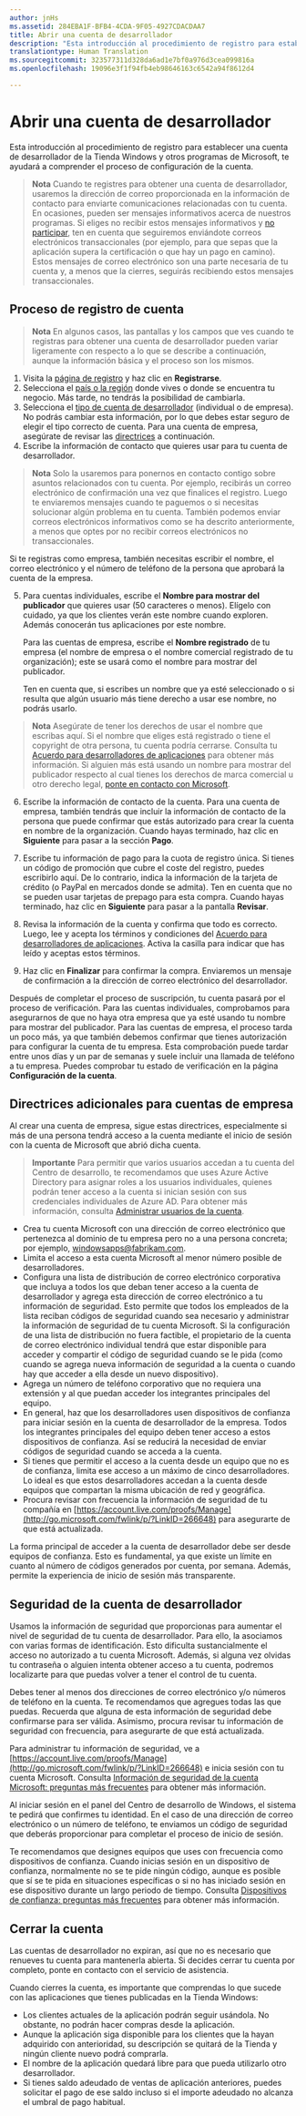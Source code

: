 ```yaml
---
author: jnHs
ms.assetid: 284EBA1F-BFB4-4CDA-9F05-4927CDACDAA7
title: Abrir una cuenta de desarrollador
description: "Esta introducción al procedimiento de registro para establecer una cuenta de desarrollador de la Tienda Windows y otros programas de Microsoft, te ayudará a comprender el proceso de configuración de la cuenta."
translationtype: Human Translation
ms.sourcegitcommit: 323577311d328da6ad1e7bf0a976d3cea099816a
ms.openlocfilehash: 19096e3f1f94fb4eb98646163c6542a94f8612d4

---
```

# <a name="opening-a-developer-account"></a>Abrir una cuenta de desarrollador

Esta introducción al procedimiento de registro para establecer una cuenta de desarrollador de la Tienda Windows y otros programas de Microsoft, te ayudará a comprender el proceso de configuración de la cuenta.

> **Nota**  Cuando te registres para obtener una cuenta de desarrollador, usaremos la dirección de correo proporcionada en la información de contacto para enviarte comunicaciones relacionadas con tu cuenta. En ocasiones, pueden ser mensajes informativos acerca de nuestros programas. Si eliges no recibir estos mensajes informativos y [no participar](http://go.microsoft.com/fwlink/p/?LinkId=533280), ten en cuenta que seguiremos enviándote correos electrónicos transaccionales (por ejemplo, para que sepas que la aplicación supera la certificación o que hay un pago en camino). Estos mensajes de correo electrónico son una parte necesaria de tu cuenta y, a menos que la cierres, seguirás recibiendo estos mensajes transaccionales.

## <a name="the-account-signup-process"></a>Proceso de registro de cuenta

> **Nota**  En algunos casos, las pantallas y los campos que ves cuando te registras para obtener una cuenta de desarrollador pueden variar ligeramente con respecto a lo que se describe a continuación, aunque la información básica y el proceso son los mismos.

1.  Visita la [página de registro](http://go.microsoft.com/fwlink/p/?LinkId=615100) y haz clic en **Registrarse**.
2.  Selecciona el [país o la región](account-types-locations-and-fees.md#developer-account-and-app-submission-markets) donde vives o donde se encuentra tu negocio. Más tarde, no tendrás la posibilidad de cambiarla.
3.  Selecciona el [tipo de cuenta de desarrollador](account-types-locations-and-fees.md) (individual o de empresa). No podrás cambiar esta información, por lo que debes estar seguro de elegir el tipo correcto de cuenta. Para una cuenta de empresa, asegúrate de revisar las [directrices](#additional-guidelines-for-company-accounts) a continuación.
4.  Escribe la información de contacto que quieres usar para tu cuenta de desarrollador.

  > **Nota**  Solo la usaremos para ponernos en contacto contigo sobre asuntos relacionados con tu cuenta. Por ejemplo, recibirás un correo electrónico de confirmación una vez que finalices el registro. Luego te enviaremos mensajes cuando te paguemos o si necesitas solucionar algún problema en tu cuenta. También podemos enviar correos electrónicos informativos como se ha descrito anteriormente, a menos que optes por no recibir correos electrónicos no transaccionales.

   Si te registras como empresa, también necesitas escribir el nombre, el correo electrónico y el número de teléfono de la persona que aprobará la cuenta de la empresa.

5.  Para cuentas individuales, escribe el **Nombre para mostrar del publicador** que quieres usar (50 caracteres o menos). Elígelo con cuidado, ya que los clientes verán este nombre cuando exploren. Además conocerán tus aplicaciones por este nombre.

    Para las cuentas de empresa, escribe el **Nombre registrado** de tu empresa (el nombre de empresa o el nombre comercial registrado de tu organización); este se usará como el nombre para mostrar del publicador.
    
    Ten en cuenta que, si escribes un nombre que ya esté seleccionado o si resulta que algún usuario más tiene derecho a usar ese nombre, no podrás usarlo. 

  >  **Nota** Asegúrate de tener los derechos de usar el nombre que escribas aquí. Si el nombre que eliges está registrado o tiene el copyright de otra persona, tu cuenta podría cerrarse. Consulta tu [Acuerdo para desarrolladores de aplicaciones](https://msdn.microsoft.com/library/windows/apps/Hh694058) para obtener más información. Si alguien más está usando un nombre para mostrar del publicador respecto al cual tienes los derechos de marca comercial u otro derecho legal, [ponte en contacto con Microsoft](http://go.microsoft.com/fwlink/p/?LinkId=233777).    

6.  Escribe la información de contacto de la cuenta. Para una cuenta de empresa, también tendrás que incluir la información de contacto de la persona que puede confirmar que estás autorizado para crear la cuenta en nombre de la organización. Cuando hayas terminado, haz clic en **Siguiente** para pasar a la sección **Pago**.

7.  Escribe tu información de pago para la cuota de registro única. Si tienes un código de promoción que cubre el coste del registro, puedes escribirlo aquí. De lo contrario, indica la información de la tarjeta de crédito (o PayPal en mercados donde se admita). Ten en cuenta que no se pueden usar tarjetas de prepago para esta compra. Cuando hayas terminado, haz clic en **Siguiente** para pasar a la pantalla **Revisar**.

8.  Revisa la información de la cuenta y confirma que todo es correcto. Luego, lee y acepta los términos y condiciones del [Acuerdo para desarrolladores de aplicaciones](https://msdn.microsoft.com/library/windows/apps/Hh694058). Activa la casilla para indicar que has leído y aceptas estos términos.

9.  Haz clic en **Finalizar** para confirmar la compra. Enviaremos un mensaje de confirmación a la dirección de correo electrónico del desarrollador.

Después de completar el proceso de suscripción, tu cuenta pasará por el proceso de verificación. Para las cuentas individuales, comprobamos para asegurarnos de que no haya otra empresa que ya esté usando tu nombre para mostrar del publicador. Para las cuentas de empresa, el proceso tarda un poco más, ya que también debemos confirmar que tienes autorización para configurar la cuenta de tu empresa. Esta comprobación puede tardar entre unos días y un par de semanas y suele incluir una llamada de teléfono a tu empresa. Puedes comprobar tu estado de verificación en la página **Configuración de la cuenta**. 

## <a name="additional-guidelines-for-company-accounts"></a>Directrices adicionales para cuentas de empresa

Al crear una cuenta de empresa, sigue estas directrices, especialmente si más de una persona tendrá acceso a la cuenta mediante el inicio de sesión con la cuenta de Microsoft que abrió dicha cuenta. 

> **Importante** Para permitir que varios usuarios accedan a tu cuenta del Centro de desarrollo, te recomendamos que uses Azure Active Directory para asignar roles a los usuarios individuales, quienes podrán tener acceso a la cuenta si inician sesión con sus credenciales individuales de Azure AD. Para obtener más información, consulta [Administrar usuarios de la cuenta](manage-account-users.md).

-   Crea tu cuenta Microsoft con una dirección de correo electrónico que pertenezca al dominio de tu empresa pero no a una persona concreta; por ejemplo, windowsapps@fabrikam.com.
-   Limita el acceso a esta cuenta Microsoft al menor número posible de desarrolladores.
-   Configura una lista de distribución de correo electrónico corporativa que incluya a todos los que deban tener acceso a la cuenta de desarrollador y agrega esta dirección de correo electrónico a tu información de seguridad. Esto permite que todos los empleados de la lista reciban códigos de seguridad cuando sea necesario y administrar la información de seguridad de tu cuenta Microsoft. Si la configuración de una lista de distribución no fuera factible, el propietario de la cuenta de correo electrónico individual tendrá que estar disponible para acceder y compartir el código de seguridad cuando se le pida (como cuando se agrega nueva información de seguridad a la cuenta o cuando hay que acceder a ella desde un nuevo dispositivo).
-   Agrega un número de teléfono corporativo que no requiera una extensión y al que puedan acceder los integrantes principales del equipo.
-   En general, haz que los desarrolladores usen dispositivos de confianza para iniciar sesión en la cuenta de desarrollador de la empresa. Todos los integrantes principales del equipo deben tener acceso a estos dispositivos de confianza. Así se reducirá la necesidad de enviar códigos de seguridad cuando se acceda a la cuenta.
-   Si tienes que permitir el acceso a la cuenta desde un equipo que no es de confianza, limita ese acceso a un máximo de cinco desarrolladores. Lo ideal es que estos desarrolladores accedan a la cuenta desde equipos que compartan la misma ubicación de red y geográfica.
-   Procura revisar con frecuencia la información de seguridad de tu compañía en [https://account.live.com/proofs/Manage](http://go.microsoft.com/fwlink/p/?LinkID=266648) para asegurarte de que está actualizada.

La forma principal de acceder a la cuenta de desarrollador debe ser desde equipos de confianza. Esto es fundamental, ya que existe un límite en cuanto al número de códigos generados por cuenta, por semana. Además, permite la experiencia de inicio de sesión más transparente.

## <a name="developer-account-security"></a>Seguridad de la cuenta de desarrollador

Usamos la información de seguridad que proporcionas para aumentar el nivel de seguridad de tu cuenta de desarrollador. Para ello, la asociamos con varias formas de identificación. Esto dificulta sustancialmente el acceso no autorizado a tu cuenta Microsoft. Además, si alguna vez olvidas tu contraseña o alguien intenta obtener acceso a tu cuenta, podremos localizarte para que puedas volver a tener el control de tu cuenta.

Debes tener al menos dos direcciones de correo electrónico y/o números de teléfono en la cuenta. Te recomendamos que agregues todas las que puedas. Recuerda que alguna de esta información de seguridad debe confirmarse para ser válida. Asimismo, procura revisar tu información de seguridad con frecuencia, para asegurarte de que está actualizada.

Para administrar tu información de seguridad, ve a [https://account.live.com/proofs/Manage](http://go.microsoft.com/fwlink/p/?LinkID=266648) e inicia sesión con tu cuenta Microsoft. Consulta [Información de seguridad de la cuenta Microsoft: preguntas más frecuentes](http://go.microsoft.com/fwlink/p/?LinkID=272177) para obtener más información.

Al iniciar sesión en el panel del Centro de desarrollo de Windows, el sistema te pedirá que confirmes tu identidad. En el caso de una dirección de correo electrónico o un número de teléfono, te enviamos un código de seguridad que deberás proporcionar para completar el proceso de inicio de sesión.

Te recomendamos que designes equipos que uses con frecuencia como dispositivos de confianza. Cuando inicias sesión en un dispositivo de confianza, normalmente no se te pide ningún código, aunque es posible que sí se te pida en situaciones específicas o si no has iniciado sesión en ese dispositivo durante un largo periodo de tiempo. Consulta [Dispositivos de confianza: preguntas más frecuentes](http://go.microsoft.com/fwlink/p/?LinkID=331123) para obtener más información.

## <a name="closing-your-account"></a>Cerrar la cuenta

Las cuentas de desarrollador no expiran, así que no es necesario que renueves tu cuenta para mantenerla abierta. Si decides cerrar tu cuenta por completo, ponte en contacto con el servicio de asistencia.

Cuando cierres la cuenta, es importante que comprendas lo que sucede con las aplicaciones que tienes publicadas en la Tienda Windows:

-   Los clientes actuales de la aplicación podrán seguir usándola. No obstante, no podrán hacer compras desde la aplicación.
-   Aunque la aplicación siga disponible para los clientes que la hayan adquirido con anterioridad, su descripción se quitará de la Tienda y ningún cliente nuevo podrá comprarla.
-   El nombre de la aplicación quedará libre para que pueda utilizarlo otro desarrollador.
-   Si tienes saldo adeudado de ventas de aplicación anteriores, puedes solicitar el pago de ese saldo incluso si el importe adeudado no alcanza el umbral de pago habitual.





<!--HONumber=Dec16_HO1-->


